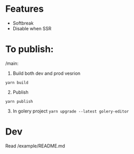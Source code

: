 # Features
- Softbreak
- Disable when SSR

# To publish:   
/main:

1. Build both dev and prod vesrion

`yarn build`

2. Publish

`yarn publish`

3. In golery project
`yarn upgrade --latest golery-editor`

# Dev
Read /example/README.md
